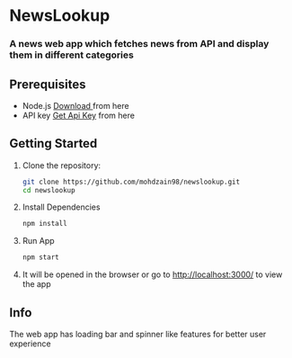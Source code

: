 # NewsLookup
### A news web app which fetches news from API and display them in different categories

## Prerequisites
- Node.js <a href="https://nodejs.org/en" target="_BLANK">Download </a> from here
- API key  <a href="https://newsapi.org/" target="_BLANK">Get Api Key</a> from here

## Getting Started

1. Clone the repository:

   ```bash
   git clone https://github.com/mohdzain98/newslookup.git
   cd newslookup

2. Install Dependencies
   ```bash
   npm install

3. Run App
   ```bash
   npm start

4. It will be opened in the browser or go to <a href="http://127.0.0.1:3000/" target="_BLANK">http://localhost:3000/</a> to view the app

## Info
The web app has loading bar and spinner like features for better user experience
